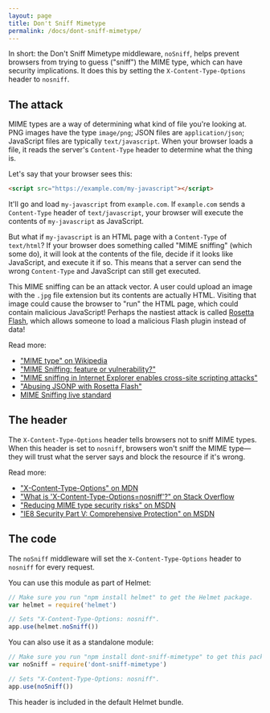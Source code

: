 ```yaml
---
layout: page
title: Don't Sniff Mimetype
permalink: /docs/dont-sniff-mimetype/
---
```


In short: the Don't Sniff Mimetype middleware, `noSniff`, helps prevent browsers from trying to guess ("sniff") the MIME type, which can have security implications. It does this by setting the `X-Content-Type-Options` header to `nosniff`.

The attack
----------

MIME types are a way of determining what kind of file you're looking at. PNG images have the type `image/png`; JSON files are `application/json`; JavaScript files are typically `text/javascript`. When your browser loads a file, it reads the server's `Content-Type` header to determine what the thing is.

Let's say that your browser sees this:

```html
<script src="https://example.com/my-javascript"></script>
```

It'll go and load `my-javascript` from `example.com`. If `example.com` sends a `Content-Type` header of `text/javascript`, your browser will execute the contents of `my-javascript` as JavaScript.

But what if `my-javascript` is an HTML page with a `Content-Type` of `text/html`? If your browser does something called "MIME sniffing" (which some do), it will look at the contents of the file, decide if it looks like JavaScript, and execute it if so. This means that a server can send the wrong `Content-Type` and JavaScript can still get executed.

This MIME sniffing can be an attack vector. A user could upload an image with the `.jpg` file extension but its contents are actually HTML. Visiting that image could cause the browser to "run" the HTML page, which could contain malicious JavaScript! Perhaps the nastiest attack is called [Rosetta Flash](https://miki.it/blog/2014/7/8/abusing-jsonp-with-rosetta-flash/), which allows someone to load a malicious Flash plugin instead of data!

Read more:

- ["MIME type" on Wikipedia](https://en.wikipedia.org/wiki/Media_type)
- ["MIME Sniffing: feature or vulnerability?"](https://blog.fox-it.com/2012/05/08/mime-sniffing-feature-or-vulnerability/)
- ["MIME sniffing in Internet Explorer enables cross-site scripting attacks"](http://www.h-online.com/security/features/Risky-MIME-sniffing-in-Internet-Explorer-746229.html)
- ["Abusing JSONP with Rosetta Flash"](https://miki.it/blog/2014/7/8/abusing-jsonp-with-rosetta-flash/)
- [MIME Sniffing live standard](https://mimesniff.spec.whatwg.org/)

The header
----------

The `X-Content-Type-Options` header tells browsers not to sniff MIME types. When this header is set to `nosniff`, browsers won't sniff the MIME type—they will trust what the server says and block the resource if it's wrong.

Read more:

- ["X-Content-Type-Options" on MDN](https://developer.mozilla.org/en-US/docs/Web/HTTP/Headers/X-Content-Type-Options)
- ["What is 'X-Content-Type-Options=nosniff'?" on Stack Overflow](https://stackoverflow.com/questions/18337630/)
- ["Reducing MIME type security risks" on MSDN](https://msdn.microsoft.com/en-us/library/gg622941(v=vs.85).aspx)
- ["IE8 Security Part V: Comprehensive Protection" on MSDN](https://blogs.msdn.microsoft.com/ie/2008/07/02/ie8-security-part-v-comprehensive-protection/)

The code
--------

The `noSniff` middleware will set the `X-Content-Type-Options` header to `nosniff` for every request.

You can use this module as part of Helmet:

```javascript
// Make sure you run "npm install helmet" to get the Helmet package.
var helmet = require('helmet')

// Sets "X-Content-Type-Options: nosniff".
app.use(helmet.noSniff())
```

You can also use it as a standalone module:

```javascript
// Make sure you run "npm install dont-sniff-mimetype" to get this package.
var noSniff = require('dont-sniff-mimetype')

// Sets "X-Content-Type-Options: nosniff".
app.use(noSniff())
```

This header is included in the default Helmet bundle.
